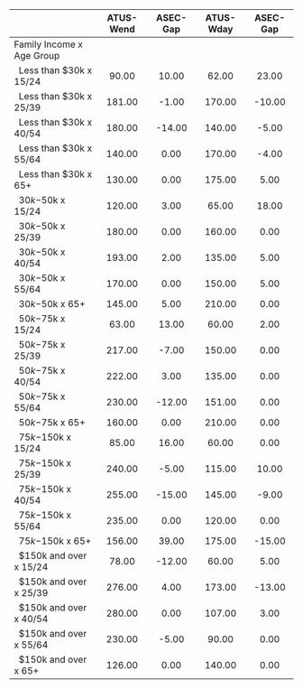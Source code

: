 
|                      |    ATUS-Wend |     ASEC-Gap |    ATUS-Wday |     ASEC-Gap |
| -------------------- | :----------: | :----------: | :----------: | :----------: |
| Family Income x Age Group |              |              |              |              |
| &nbsp;&nbsp;Less than $30k x 15/24 |        90.00 |        10.00 |        62.00 |        23.00 |
| &nbsp;&nbsp;Less than $30k x 25/39 |       181.00 |        -1.00 |       170.00 |       -10.00 |
| &nbsp;&nbsp;Less than $30k x 40/54 |       180.00 |       -14.00 |       140.00 |        -5.00 |
| &nbsp;&nbsp;Less than $30k x 55/64 |       140.00 |         0.00 |       170.00 |        -4.00 |
| &nbsp;&nbsp;Less than $30k x 65+ |       130.00 |         0.00 |       175.00 |         5.00 |
| &nbsp;&nbsp;$30k-$50k x 15/24 |       120.00 |         3.00 |        65.00 |        18.00 |
| &nbsp;&nbsp;$30k-$50k x 25/39 |       180.00 |         0.00 |       160.00 |         0.00 |
| &nbsp;&nbsp;$30k-$50k x 40/54 |       193.00 |         2.00 |       135.00 |         5.00 |
| &nbsp;&nbsp;$30k-$50k x 55/64 |       170.00 |         0.00 |       150.00 |         5.00 |
| &nbsp;&nbsp;$30k-$50k x 65+ |       145.00 |         5.00 |       210.00 |         0.00 |
| &nbsp;&nbsp;$50k-$75k x 15/24 |        63.00 |        13.00 |        60.00 |         2.00 |
| &nbsp;&nbsp;$50k-$75k x 25/39 |       217.00 |        -7.00 |       150.00 |         0.00 |
| &nbsp;&nbsp;$50k-$75k x 40/54 |       222.00 |         3.00 |       135.00 |         0.00 |
| &nbsp;&nbsp;$50k-$75k x 55/64 |       230.00 |       -12.00 |       151.00 |         0.00 |
| &nbsp;&nbsp;$50k-$75k x 65+ |       160.00 |         0.00 |       210.00 |         0.00 |
| &nbsp;&nbsp;$75k-$150k x 15/24 |        85.00 |        16.00 |        60.00 |         0.00 |
| &nbsp;&nbsp;$75k-$150k x 25/39 |       240.00 |        -5.00 |       115.00 |        10.00 |
| &nbsp;&nbsp;$75k-$150k x 40/54 |       255.00 |       -15.00 |       145.00 |        -9.00 |
| &nbsp;&nbsp;$75k-$150k x 55/64 |       235.00 |         0.00 |       120.00 |         0.00 |
| &nbsp;&nbsp;$75k-$150k x 65+ |       156.00 |        39.00 |       175.00 |       -15.00 |
| &nbsp;&nbsp;$150k and over x 15/24 |        78.00 |       -12.00 |        60.00 |         5.00 |
| &nbsp;&nbsp;$150k and over x 25/39 |       276.00 |         4.00 |       173.00 |       -13.00 |
| &nbsp;&nbsp;$150k and over x 40/54 |       280.00 |         0.00 |       107.00 |         3.00 |
| &nbsp;&nbsp;$150k and over x 55/64 |       230.00 |        -5.00 |        90.00 |         0.00 |
| &nbsp;&nbsp;$150k and over x 65+ |       126.00 |         0.00 |       140.00 |         0.00 |

